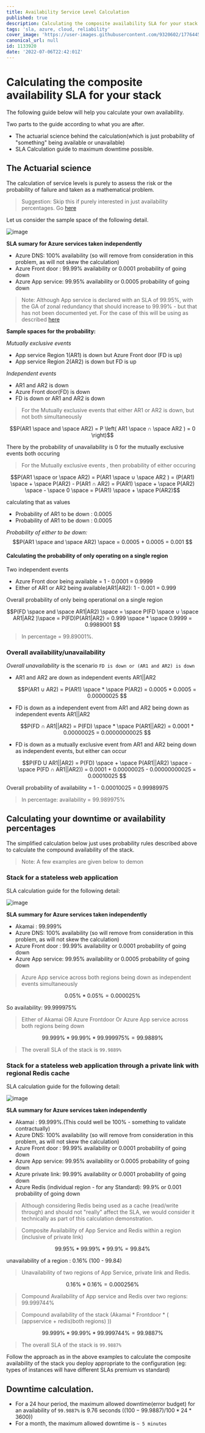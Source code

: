 ```yaml
---
title: Availability Service Level Calculation
published: true
description: Calculating the composite availability SLA for your stack
tags: 'sla, azure, cloud, reliability'
cover_image: 'https://user-images.githubusercontent.com/9320602/177644504-b9502adc-b4d4-4a43-bd91-ed367e71a26c.png'
canonical_url: null
id: 1133920
date: '2022-07-06T22:42:01Z'
---
```


# Calculating the composite availability SLA for your stack 

The following guide below will help you calculate your own availability.

Two parts to the guide according to what you are after.
- The actuarial science behind the calculation(which is just probability of "something" being available or unavailable)
- SLA Calculation guide to maximum downtime possible.


## The Actuarial science

The calculation of service levels is purely to assess the risk or the probability of failure and taken as a mathematical problem.

> Suggestion: Skip this if purely interested in just availability percentages. Go [here](#calculating-your-downtime-or-availability-percentages)

Let us consider the sample space of the following detail.

![image](https://user-images.githubusercontent.com/9320602/177605531-3d0c096e-48ef-4b7e-b54e-48830a424a87.png)

**SLA sumary for Azure services taken independently**

- Azure DNS: 100% availability (so will remove from consideration in this problem, as will not skew the calculation)
- Azure Front door : 99.99% availability or 0.0001 probability of going down
- Azure App service: 99.95% availability or 0.0005 probability of going down


> Note: Although App service is declared with an SLA of 99.95%, with the GA of zonal redundancy that should increase to 99.99% - but that has not been documented yet. For the case of this will be using as described [here](https://azure.microsoft.com/en-gb/support/legal/sla/summary/)

**Sample spaces for the probability:**

*Mutually exclusive events*
- App service Region 1(AR1) is down but Azure Front door (FD is up)
- App service Region 2(AR2) is down but FD is up

*Independent events*
- AR1 and AR2 is down
- Azure Front door(FD) is down
- FD is down or AR1 and AR2 is down


>For the Mutually exclusive events that either AR1 or AR2 is down, but not both simultaneously

$$P(AR1 \space and \space AR2) = P \left( AR1 \space ∩ \space AR2 ) = 0 \right)$$

There by the probability of unavailability is 0 for the mutually exclusive events both occuring

> For the Mutually exclusive events , then probability of either occuring

$$P(AR1 \space or \space AR2) = P(AR1 \space ∪ \space AR2 ) = (P(AR1) \space +  \space P(AR2) - P(AR1 ∩ AR2) = P(AR1) \space + \space  P(AR2) \space - \space 0 \space =  P(AR1) \space + \space  P(AR2)$$

calculating that as values
- Probability of AR1 to be down : 0.0005
- Probability of AR1 to be down : 0.0005

*Probability of either to be down:*
$$P(AR1 \space and \space AR2) \space = 0.0005 + 0.0005 = 0.001 $$


#### Calculating the probability of only operating on a single region

Two independent events
- Azure Front door being available = 1 - 0.0001 = 0.9999
- Either of AR1 or AR2 being available(AR1|AR2): 1 - 0.001 = 0.999

Overall probability of only being operational on a single region

$$P(FD \space and \space AR1|AR2) \space = \space P(FD \space ∪ \space AR1|AR2 )\space = P(FD)P(AR1|AR2) = 0.999 \space * \space 0.9999 = 0.9989001 $$

> In percentage = 99.89001%.


### Overall availability/unavailability

*Overall unavailability* is the scenario `FD is down or (AR1 and AR2) is down`

- AR1 and AR2 are down as independent events AR1||AR2

  $$P(AR1 ∪ AR2) = P(AR1) \space * \space P(AR2) = 0.0005 * 0.0005 = 0.00000025 $$

- FD is down as a independent event from AR1 and AR2 being down as independent events AR1||AR2

    $$P(FD ∩ AR1||AR2) = P(FD) \space * \space P(AR1||AR2) = 0.0001 * 0.00000025 = 0.00000000025 $$


- FD is down as a mutually exclusive event from AR1 and AR2 being down as independent events, but either can occur

    $$P(FD U AR1||AR2) = P(FD) \space +  \space P(AR1||AR2) \space - \space P(FD ∩ AR1||AR2)) = 0.0001 + 0.00000025 - 0.00000000025 = 0.00010025 $$

Overall probability of availability = 1 - 0.00010025 = 0.99989975

> In percentage: availability = 99.989975%

## Calculating your downtime or availability percentages

The simplified calculation below just uses probability rules described above to calculate the compound availability of the stack.


>Note: A few examples are given below to demon

### Stack for a stateless web application

SLA calculation guide for the following detail:

![image](https://user-images.githubusercontent.com/9320602/177605320-3c4876dc-3e76-4645-8d58-24476048fc6d.png)


**SLA summary for Azure services taken independently**

- Akamai : 99.999%
- Azure DNS: 100% availability (so will remove from consideration in this problem, as will not skew the calculation)
- Azure Front door : 99.99% availability or 0.0001 probability of going down
- Azure App service: 99.95% availability or 0.0005 probability of going down

> Azure App service across both regions being down as independent events simultaneously

$$ 0.05 \% * 0.05 \%   = 0.000025\% $$

So availability: 99.999975%

> Either of Akamai OR Azure Frontdoor Or Azure App service across both regions being down

$$ 99.999\% * 99.99\% * 99.999975\% = 99.9889\% $$

> The overall SLA of the stack is `99.9889%`


### Stack for a stateless web application through a private link with regional Redis cache

SLA calculation guide for the following detail:

![image](https://user-images.githubusercontent.com/9320602/177605402-8bb83bc0-c15a-48b4-8a0c-9544076b9a26.png)

**SLA summary for Azure services taken independently**

- Akamai : 99.999%.(This could well be 100% - something to validate contractually)
- Azure DNS: 100% availability (so will remove from consideration in this problem, as will not skew the calculation)
- Azure Front door : 99.99% availability or 0.0001 probability of going down
- Azure App service: 99.95% availability or 0.0005 probability of going down
- Azure private link: 99.99% availability or 0.0001 probability of going down
- Azure Redis (individual region - for any Standard): 99.9% or 0.001 probability of going down

>Although considering Redis being used as a cache (read/write through) and should not "really" affect the SLA, we would consider it technically as part of this calculation demonstration.

> Composite Availability of App Service and Redis within a region (inclusive of private link)

$$ 99.95 \% * 99.99\% * 99.9 \%   = 99.84\% $$

unavailability of a region : 0.16% (100 - 99.84)

> Unavailability of two regions of App Service, private link and Redis.

$$ 0.16 \% * 0.16 \%   = 0.000256\% $$

> Compound Availability of App service and Redis over two regions: 99.999744%

> Compound availability of the stack (Akamai * Frontdoor * ( (appservice + redis)both regions) ))

$$ 99.999 \% * 99.99\% * 99.999744 \%   = 99.9887\% $$


> The overall SLA of the stack is `99.9887%`


Follow the approach as in the above examples to calculate the composite availability of the stack you deploy appropriate to the configuration (eg: types of instances will have different SLAs premium vs standard)


## Downtime calculation.

- For a 24 hour period, the maximum allowed downtime(error budget) for an availability of `99.9887%` is 9.76 seconds $((100-99.9887)/100 * 24 * 3600))$
- For a month, the maximum allowed downtime is `~ 5 minutes`
